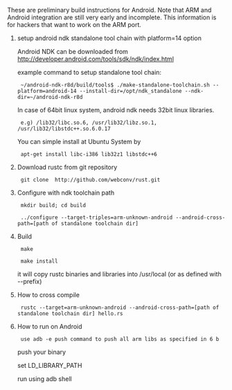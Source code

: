 These are preliminary build instructions for Android. Note that ARM and Android integration are still very early and incomplete. This information is for hackers that want to work on the ARM port.

1. setup android ndk standalone tool chain with platform=14 option

    Android NDK can be downloaded from http://developer.android.com/tools/sdk/ndk/index.html
    
    example command to setup standalone tool chain:
    
        ~/android-ndk-r8d/build/tools$ ./make-standalone-toolchain.sh --platform=android-14 --install-dir=/opt/ndk_standalone --ndk-dir=~/android-ndk-r8d


    In case of 64bit linux system, android ndk needs 32bit linux libraries.

        e.g) /lib32/libc.so.6, /usr/lib32/libz.so.1, /usr/lib32/libstdc++.so.6.0.17

    You can simple install at Ubuntu System by 

        apt-get install libc-i386 lib32z1 libstdc++6

2. Download rustc from git repository

        git clone  http://github.com/webconv/rust.git
    
3. Configure with ndk toolchain path

        mkdir build; cd build

        ../configure --target-triples=arm-unknown-android --android-cross-path=[path of standalone toolchain dir]

4. Build

        make
  
        make install  

    it will copy rustc binaries and libraries into /usr/local (or as defined with --prefix)
    
5. How to cross compile
    
        rustc --target=arm-unknown-android --android-cross-path=[path of standalone toolchain dir] hello.rs
 
6. How to run on Android

        use adb -e push command to push all arm libs as specified in 6 b
   
    push your binary
   
    set LD_LIBRARY_PATH
   
    run using adb shell  